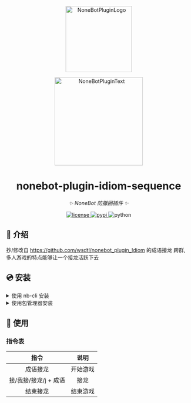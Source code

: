 <div align="center">
  <a href="https://v2.nonebot.dev/store"><img src="https://github.com/A-kirami/nonebot-plugin-template/blob/resources/nbp_logo.png" width="180" height="180" alt="NoneBotPluginLogo"></a>
  <br>
  <p><img src="https://github.com/A-kirami/nonebot-plugin-template/blob/resources/NoneBotPlugin.svg" width="240" alt="NoneBotPluginText"></p>
</div>

<div align="center">

# nonebot-plugin-idiom-sequence

_✨ NoneBot 防撤回插件 ✨_


<a href="./LICENSE">
    <img src="https://img.shields.io/github/license/A-kirami/nonebot-plugin-namelist.svg" alt="license">
</a>
<a href="https://pypi.python.org/pypi/nonebot-plugin-namelist">
    <img src="https://img.shields.io/pypi/v/nonebot-plugin-namelist.svg" alt="pypi">
</a>
<img src="https://img.shields.io/badge/python-3.8+-blue.svg" alt="python">

</div>


## 📖 介绍

抄/修改自 https://github.com/wsdtl/nonebot_plugin_Idiom 的成语接龙
跨群, 多人游戏的特点能够让一个接龙活跃下去


## 💿 安装

<details>
<summary>使用 nb-cli 安装</summary>
在 nonebot2 项目的根目录下打开命令行, 输入以下指令即可安装

    nb plugin install nonebot-plugin-idiom-sequence

</details>

<details>
<summary>使用包管理器安装</summary>
在 nonebot2 项目的插件目录下, 打开命令行, 根据你使用的包管理器, 输入相应的安装命令

<details>
<summary>pip</summary>

    pip install nonebot-plugin-idiom-sequence
</details>
<details>
<summary>pdm</summary>

    pdm add nonebot-plugin-idiom-sequence
</details>
<details>
<summary>poetry</summary>

    poetry nonebot-plugin-idiom-sequence
</details>
<details>
<summary>conda</summary>

    conda install nonebot-plugin-idiom-sequence
</details>

打开 nonebot2 项目的 `bot.py` 文件, 在其中写入

    nonebot.load_plugin('nonebot_plugin_idiom_sequence')

</details>


## 🎉 使用
### 指令表
| 指令 | 说明 |
|:-----:|:----:|
| 成语接龙|开始游戏 |
| 接/我接/接龙/j + 成语|接龙 |
| 结束接龙 |结束游戏 |
